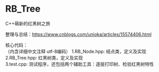 # RB_Tree
C++萌新的红黑树之旅

整理与总结：https://www.cnblogs.com/unioka/articles/15574406.html  

核心代码：   
（内含详细中文注释 utf-8编码）
1.RB_Node.hpp: 结点类，定义及实现  
2.RB_Tree.hpp: 红黑树类，定义及实现  
3.test.cpp: 测试程序，还包括两个辅助工具：逐层打印树、检验红黑树特性  
